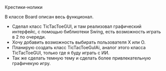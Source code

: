 Крестики-нолики

В классе Board описан весь функционал.

- Сделал класс TicTacToeGUI, и там реализовал графический интерфейс, с помощью библиотеки Swing, есть возможность играть в 2 по очереди.
- Хочу добавить возможность выбирать пользователя X или О.
- Планирую создать класс TicTacToeGuIAi, аналог этого класса TicTacToeGUI, только где я буду играть с ИИ.
- Так же сделать темную тему и сделать более привлекательную графичекую игру.

